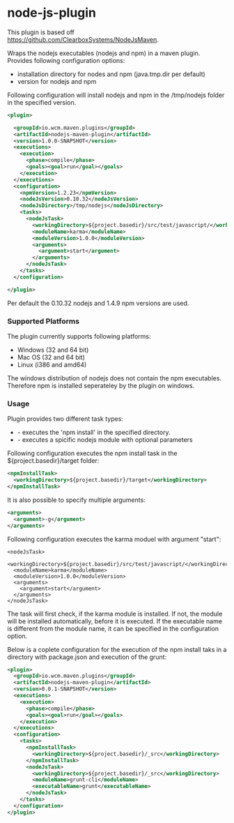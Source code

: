node-js-plugin
==============

This plugin is based off https://github.com/ClearboxSystems/NodeJsMaven.

Wraps the nodejs executables (nodejs and npm) in a maven plugin. Provides following configuration options:

- installation directory for nodes and npm (java.tmp.dir per default)
- version for nodejs and npm

Following configuration will install nodejs and npm in the /tmp/nodejs folder in the specified version.
```xml
<plugin>

  <groupId>io.wcm.maven.plugins</groupId>
  <artifactId>nodejs-maven-plugin</artifactId>
  <version>1.0.0-SNAPSHOT</version>
  <executions>
    <execution>
      <phase>compile</phase>
      <goals><goal>run</goal></goals>
    </execution>
  </executions>
  <configuration>
    <npmVersion>1.2.23</npmVersion>
    <nodeJsVersion>0.10.32</nodeJsVersion>
    <nodeJsDirectory>/tmp/nodejs</nodeJsDirectory>
    <tasks>
      <nodeJsTask>
        <workingDirectory>${project.basedir}/src/test/javascript/</workingDirectory>
        <moduleName>karma</moduleName>
        <moduleVersion>1.0.0</moduleVersion>
        <arguments>
          <argument>start</argument>
        </arguments>
      </nodeJsTask>
    </tasks>
  </configuration>

</plugin>
```

Per default the 0.10.32 nodejs and 1.4.9 npm versions are used.

### Supported Platforms

The plugin currently supports following platforms:
- Windows (32 and 64 bit)
- Mac OS (32 and 64 bit)
- Linux (i386 and amd64)

The windows distribution of nodejs does not contain the npm executables. Therefore npm is installed seperateley by the plugin on windows.

### Usage

Plugin provides two different task types:
- <npmInstallTask> - executes the 'npm install' in the specified directory. 
- <nodeJsTask> - executes a spicific nodejs module with optional parameters

Following configuration executes the npm install task in the ${project.basedir}/target folder:
```xml
<npmInstallTask>
  <workingDirectory>${project.basedir}/target</workingDirectory>
</npmInstallTask>
```
It is also possible to specify multiple arguments: 
```xml         
<arguments>
  <argument>-g</argument>
</arguments>
```            
Following configuration executes the karma moduel with argument "start":
```
<nodeJsTask>
  <workingDirectory>${project.basedir}/src/test/javascript/</workingDirectory>
  <moduleName>karma</moduleName>
  <moduleVersion>1.0.0</moduleVersion>
  <arguments>
    <argument>start</argument>
  </arguments>
</nodeJsTask>
```
The task will first check, if the karma module is installed. If not, the module will be installed automatically, before it is executed. If the executable name is different from the module name, it can be specified in the <executbaleName></executbaleName> configuration option.

Below is a coplete configuration for the execution of the npm install taks in a directory with package.json and execution of the grunt:
```xml
<plugin>
  <groupId>io.wcm.maven.plugins</groupId>
  <artifactId>nodejs-maven-plugin</artifactId>
  <version>0.0.1-SNAPSHOT</version>
  <executions>
    <execution>
      <phase>compile</phase>
      <goals><goal>run</goal></goals>
    </execution>
  </executions>
  <configuration>
    <tasks>
      <npmInstallTask>
        <workingDirectory>${project.basedir}/_src</workingDirectory>
      </npmInstallTask>
      <nodeJsTask>
        <workingDirectory>${project.basedir}/_src</workingDirectory>
        <moduleName>grunt-cli</moduleName>
        <executableName>grunt</executableName>
      </nodeJsTask>
    </tasks>
  </configuration>
</plugin>
```
